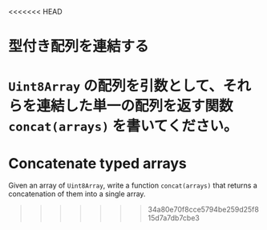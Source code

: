 
<<<<<<< HEAD
# 型付き配列を連結する

`Uint8Array` の配列を引数として、それらを連結した単一の配列を返す関数 `concat(arrays)` を書いてください。
=======
# Concatenate typed arrays

Given an array of `Uint8Array`, write a function `concat(arrays)` that returns a concatenation of them into a single array.
>>>>>>> 34a80e70f8cce5794be259d25f815d7a7db7cbe3
